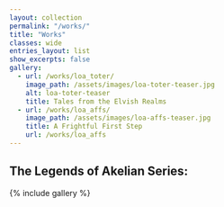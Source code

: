 ```yaml
---
layout: collection
permalink: "/works/"
title: "Works"
classes: wide
entries_layout: list
show_excerpts: false
gallery:
  - url: /works/loa_toter/
    image_path: /assets/images/loa-toter-teaser.jpg
    alt: loa-toter-teaser
    title: Tales from the Elvish Realms
  - url: /works/loa_affs/
    image_path: /assets/images/loa-affs-teaser.jpg
    title: A Frightful First Step
    url: /works/loa_affs
---
```


## The Legends of Akelian Series:
{% include gallery %}
